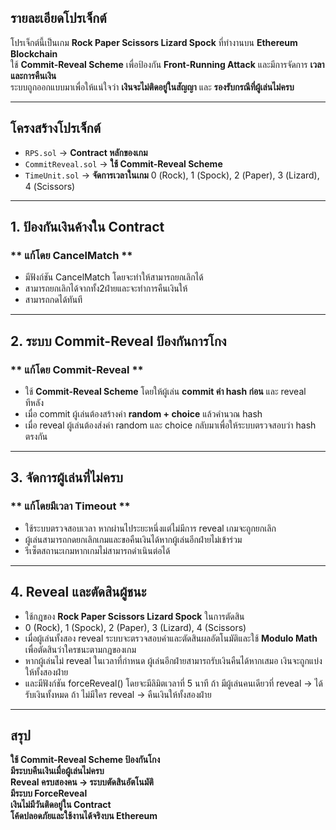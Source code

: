 ##  รายละเอียดโปรเจ็กต์
โปรเจ็กต์นี้เป็นเกม **Rock Paper Scissors Lizard Spock** ที่ทำงานบน **Ethereum Blockchain**  
ใช้ **Commit-Reveal Scheme** เพื่อป้องกัน **Front-Running Attack** และมีการจัดการ **เวลาและการคืนเงิน**  
ระบบถูกออกแบบมาเพื่อให้แน่ใจว่า **เงินจะไม่ติดอยู่ในสัญญา** และ **รองรับกรณีที่ผู้เล่นไม่ครบ**  

---

##  **โครงสร้างโปรเจ็กต์**
- `RPS.sol` → **Contract หลักของเกม**
- `CommitReveal.sol` → **ใช้ Commit-Reveal Scheme**
- `TimeUnit.sol` → **จัดการเวลาในเกม**
0 (Rock), 1 (Spock), 2 (Paper), 3 (Lizard), 4 (Scissors)
---

##  **1. ป้องกันเงินค้างใน Contract**
### ** แก้โดย CancelMatch **
- มีฟังก์ชัน CancelMatch โดยจะทำให้สามารถยกเลิกได้
- สามารถยกเลิกได้จากทั้ง2ฝ่ายและจะทำการคืนเงินให้
- สามารถกดได้ทันที

---

##  **2. ระบบ Commit-Reveal ป้องกันการโกง**
### ** แก้โดย Commit-Reveal **
- ใช้ **Commit-Reveal Scheme** โดยให้ผู้เล่น **commit ค่า hash ก่อน** และ reveal ทีหลัง  
- เมื่อ commit ผู้เล่นต้องสร้างค่า **random + choice** แล้วคำนวณ hash  
- เมื่อ reveal ผู้เล่นต้องส่งค่า random และ choice กลับมาเพื่อให้ระบบตรวจสอบว่า hash ตรงกัน  

---

## **3. จัดการผู้เล่นที่ไม่ครบ**
### ** แก้โดยมีเวลา Timeout **
- ใช้ระบบตรวจสอบเวลา หากผ่านไประยะหนึ่งแต่ไม่มีการ reveal เกมจะถูกยกเลิก  
- ผู้เล่นสามารถกดยกเลิกเกมและขอคืนเงินได้หากผู้เล่นอีกฝ่ายไม่เข้าร่วม  
- รีเซ็ตสถานะเกมหากเกมไม่สามารถดำเนินต่อได้  

---

##  **4. Reveal และตัดสินผู้ชนะ**
- ใช้กฎของ **Rock Paper Scissors Lizard Spock** ในการตัดสิน
- 0 (Rock), 1 (Spock), 2 (Paper), 3 (Lizard), 4 (Scissors) 
- เมื่อผู้เล่นทั้งสอง reveal ระบบจะตรวจสอบค่าและตัดสินผลอัตโนมัติและใช้ **Modulo Math** เพื่อตัดสินว่าใครชนะตามกฎของเกม  
- หากผู้เล่นไม่ reveal ในเวลาที่กำหนด ผู้เล่นอีกฝ่ายสามารถรับเงินคืนได้หากเสมอ เงินจะถูกแบ่งให้ทั้งสองฝ่าย  
- และมีฟังก์ชัน forceReveal() โดยจะมีลิมิตเวลาที่ 5 นาที
  ถ้า มีผู้เล่นคนเดียวที่ reveal → ได้รับเงินทั้งหมด
  ถ้า ไม่มีใคร reveal → คืนเงินให้ทั้งสองฝ่าย
---

##  **สรุป**
**ใช้ Commit-Reveal Scheme ป้องกันโกง**  
**มีระบบคืนเงินเมื่อผู้เล่นไม่ครบ**  
**Reveal ครบสองคน → ระบบตัดสินอัตโนมัติ**  
**มีระบบ ForceReveal**  
**เงินไม่มีวันติดอยู่ใน Contract**  
**โค้ดปลอดภัยและใช้งานได้จริงบน Ethereum**  
